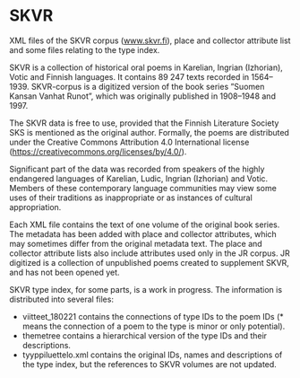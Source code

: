 # SKVR

XML files of the SKVR corpus (www.skvr.fi), place and collector attribute list and some files relating to the type index. 

SKVR is a collection of historical oral poems in Karelian, Ingrian (Izhorian), Votic and Finnish languages. It contains 89 247 texts recorded in 1564–1939. SKVR-corpus is a digitized version of the book series ”Suomen Kansan Vanhat Runot”, which was originally published in 1908–1948 and 1997. 

The SKVR data is free to use, provided that the Finnish Literature Society SKS is mentioned as the original author. Formally, the poems are distributed under the Creative Commons Attribution 4.0 International license (https://creativecommons.org/licenses/by/4.0/). 

Significant part of the data was recorded from speakers of the highly endangered languages of Karelian, Ludic, Ingrian (Izhorian) and Votic. Members of these contemporary language communities may view some uses of their traditions as inappropriate or as instances of cultural appropriation.

Each XML file contains the text of one volume of the original book series. The metadata has been added with place and collector attributes, which may sometimes differ from the original metadata text. The place and collector attribute lists also include attributes used only in the JR corpus. JR digitized is a collection of unpublished poems created to supplement SKVR, and has not been opened yet.

SKVR type index, for some parts, is a work in progress. The information is distributed into several files:
- viitteet_180221 contains the connections of type IDs to the poem IDs (* means the connection of a poem to the type is minor or only potential).
- themetree contains a hierarchical version of the type IDs and their descriptions.
- tyyppiluettelo.xml contains the original IDs, names and descriptions of the type index, but the references to SKVR volumes are not updated.


